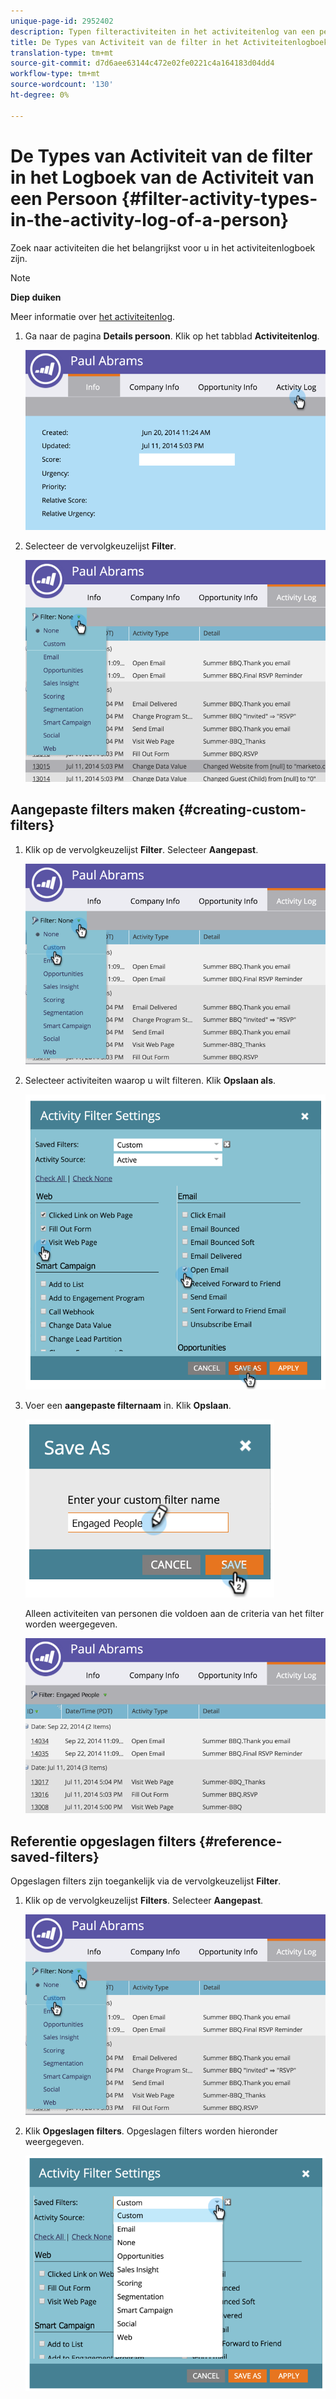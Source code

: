 ```yaml
---
unique-page-id: 2952402
description: Typen filteractiviteiten in het activiteitenlog van een persoon - Marketo-documenten - Productdocumentatie
title: De Types van Activiteit van de filter in het Activiteitenlogboek van een Persoon
translation-type: tm+mt
source-git-commit: d7d6aee63144c472e02fe0221c4a164183d04dd4
workflow-type: tm+mt
source-wordcount: '130'
ht-degree: 0%

---
```



# De Types van Activiteit van de filter in het Logboek van de Activiteit van een Persoon {#filter-activity-types-in-the-activity-log-of-a-person}

Zoek naar activiteiten die het belangrijkst voor u in het activiteitenlogboek zijn.

>[!NOTE]
>
>**Diep duiken**
>
>Meer informatie over [het activiteitenlog](locate-the-activity-log-for-a-person.md).

1. Ga naar de pagina **Details persoon**. Klik op het tabblad **Activiteitenlog**.

   ![](assets/one.png)

1. Selecteer de vervolgkeuzelijst **Filter**.

   ![](assets/two-3.png)

## Aangepaste filters maken {#creating-custom-filters}

1. Klik op de vervolgkeuzelijst **Filter**. Selecteer **Aangepast**.

   ![](assets/three-3.png)

1. Selecteer activiteiten waarop u wilt filteren. Klik **Opslaan als**.

   ![](assets/image2015-4-27-22-3a55-3a43.png)

1. Voer een **aangepaste filternaam** in. Klik **Opslaan**.

   ![](assets/five-1.png)

   Alleen activiteiten van personen die voldoen aan de criteria van het filter worden weergegeven.

   ![](assets/six-1.png)

## Referentie opgeslagen filters {#reference-saved-filters}

Opgeslagen filters zijn toegankelijk via de vervolgkeuzelijst **Filter**.

1. Klik op de vervolgkeuzelijst **Filters**. Selecteer **Aangepast**.

   ![](assets/seven-1.png)

1. Klik **Opgeslagen filters**. Opgeslagen filters worden hieronder weergegeven.

   ![](assets/eight.png)

